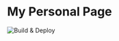 # My Personal Page
![Build & Deploy](https://github.com/amro045/AmRo045.github.io/actions/workflows/build-deploy.yml/badge.svg)